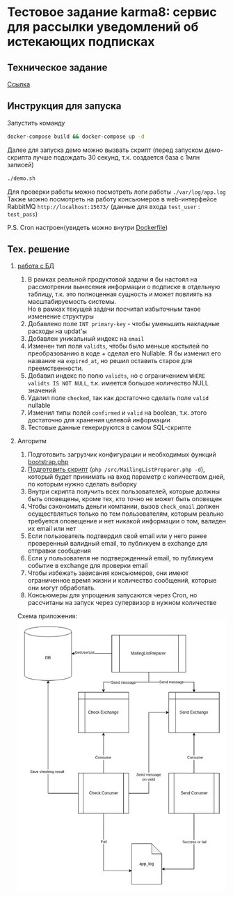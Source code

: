 # Тестовое задание karma8: сервис для рассылки уведомлений об истекающих подписках

## Техническое задание

[Ссылка](./artifacts/TZ.pdf)

## Инструкция для запуска
Запустить команду  
```bash
docker-compose build && docker-compose up -d
```

Далее для запуска демо можно вызвать скрипт (перед запуском демо-скрипта лучше подождать 30 секунд, т.к. создается база с 1млн записей)
```bash
./demo.sh
```

Для проверки работы можно посмотреть логи работы ```./var/log/app.log```  
Также можно посмотреть на работу консьюмеров в web-интерфейсе RabbitMQ `http://localhost:15673/` (данные для входа `test_user` : `test_pass`) 

P.S. Cron настроен(увидеть можно внутри [Dockerfile](./docker/php/Dockerfile))

## Тех. решение

1. [работа с БД](./database/database.sql) 
   1. В рамках реальной продуктовой задачи я бы настоял на рассмотрении вынесения информации о подписке в отдельную таблицу, т.к. это полноценная сущность и может повлиять на масштабируемость системы.  
   Но в рамках текущей задачи посчитал избыточным такое изменение структуры
   2. Добавлено поле `INT primary-key` - чтобы уменьшить накладные расходы на updat'ы
   3. Добавлен уникальный индекс на `email`
   4. Изменен тип поля `validts`, чтобы было меньше костылей по преобразованию в коде + сделал его Nullable. Я бы изменил его название на `expired_at`, но решил оставить старое для преемственности.
   5. Добавил индекс по полю `validts`, но с ограничением `WHERE validts IS NOT NULL`, т.к. имеется большое количество NULL значений
   6. Удалил поле `checked`, так как достаточно сделать поле `valid` nullable
   7. Изменил типы полей `confirmed` и `valid` на boolean, т.к. этого достаточно для хранения целевой информации
   8. Тестовые данные генерируются в самом SQL-скрипте
2. Алгоритм
   1. Подготовить загрузчик конфигурации и необходимых функций [bootstrap.php](bootstrap.php)
   2. [Подготовить скрипт](./src/MailingListPreparer.php) (`php /src/MailingListPreparer.php -d`), который будет принимать на вход параметр с количеством дней, по которым нужно сделать выборку
   3. Внутри скрипта получить всех пользователей, которые должны быть оповещены, кроме тех, кто точно не может быть оповещен
   4. Чтобы сэкономить деньги компании, вызов `check_email` должен осуществляться только по тем пользователям, которым реально требуется оповещение и нет никакой информации о том, валиден их email или нет
   5. Если пользователь подтвердил свой email или у него ранее проверенный валидный email, то публикуем в exchange для отправки сообщения
   6. Если у пользователя не подтвержденный email, то публикуем событие в exchange для проверки email
   7. Чтобы избежать зависания консьюмеров, они имеют ограниченное время жизни и количество сообщений, которые они могут обработать.
   8. Консьюмеры для упрощения запусаются через Cron, но рассчитаны на запуск через супервизор в нужном количестве


   Схема приложения:  
    ![alt text](./artifacts/diagram.jpg)